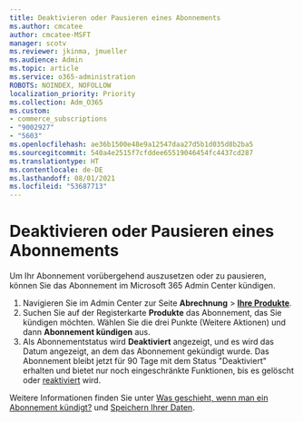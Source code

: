 ```yaml
---
title: Deaktivieren oder Pausieren eines Abonnements
ms.author: cmcatee
author: cmcatee-MSFT
manager: scotv
ms.reviewer: jkinma, jmueller
ms.audience: Admin
ms.topic: article
ms.service: o365-administration
ROBOTS: NOINDEX, NOFOLLOW
localization_priority: Priority
ms.collection: Adm_O365
ms.custom:
- commerce_subscriptions
- "9002927"
- "5603"
ms.openlocfilehash: ae36b1500e48e9a12547daa27d5b1d035d8b2ba5
ms.sourcegitcommit: 540a4e2515f7cfddee65519046454fc4437cd287
ms.translationtype: HT
ms.contentlocale: de-DE
ms.lasthandoff: 08/01/2021
ms.locfileid: "53687713"
---
```

# <a name="suspend-or-pause-a-subscription"></a>Deaktivieren oder Pausieren eines Abonnements

Um Ihr Abonnement vorübergehend auszusetzen oder zu pausieren, können Sie das Abonnement im Microsoft 365 Admin Center kündigen.

1. Navigieren Sie im Admin Center zur Seite **Abrechnung** > **[Ihre Produkte](https://go.microsoft.com/fwlink/p/?linkid=842054)**.
2. Suchen Sie auf der Registerkarte **Produkte** das Abonnement, das Sie kündigen möchten. Wählen Sie die drei Punkte (Weitere Aktionen) und dann **Abonnement kündigen** aus.
3. Als Abonnementstatus wird **Deaktiviert** angezeigt, und es wird das Datum angezeigt, an dem das Abonnement gekündigt wurde. Das Abonnement bleibt jetzt für 90 Tage mit dem Status "Deaktiviert" erhalten und bietet nur noch eingeschränkte Funktionen, bis es gelöscht oder [reaktiviert](/microsoft-365/commerce/subscriptions/reactivate-your-subscription) wird.

Weitere Informationen finden Sie unter [Was geschieht, wenn man ein Abonnement kündigt?](/microsoft-365/commerce/subscriptions/cancel-your-subscription#what-happens-when-you-cancel-a-subscription) und [Speichern Ihrer Daten](/microsoft-365/commerce/subscriptions/cancel-your-subscription#save-your-data).
